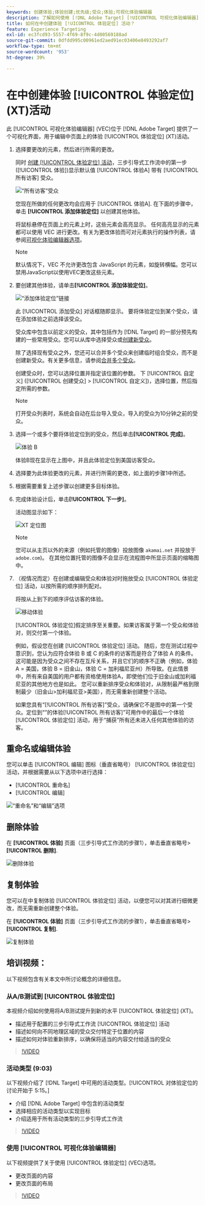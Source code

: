 ```yaml
---
keywords: 创建体验;体验创建;优先级;受众;体验;可视化体验编辑器
description: 了解如何使用 [!DNL Adobe Target] [!UICONTROL 可视化体验编辑器] (VEC)可在的页面上创建和编辑体验 [!UICONTROL 体验定位] (XT)活动。
title: 如何在中创建体验 [!UICONTROL 体验定位] 活动？
feature: Experience Targeting
exl-id: ec3fcd93-5557-4f69-8f9c-4d00569188ad
source-git-commit: 0dfdd995c00961ed2aed91ec03406e8493292af7
workflow-type: tm+mt
source-wordcount: '953'
ht-degree: 39%

---
```


# 在中创建体验 [!UICONTROL 体验定位] (XT)活动

此 [!UICONTROL 可视化体验编辑器] (VEC)位于 [!DNL Adobe Target] 提供了一个可视化界面，用于编辑中页面上的体验 [!UICONTROL 体验定位] (XT)活动。

1. 选择要更改的元素，然后进行所需的更改。

   同时 [创建 [!UICONTROL 体验定位] 活动](/help/main/c-activities/t-experience-target/t-xt-create/xt-create.md)，三步引导式工作流中的第一步([!UICONTROL 体验])显示默认值 [!UICONTROL 体验A] 带有 [!UICONTROL 所有访客] 受众。

   ![“所有访客”受众](/help/main/c-activities/t-experience-target/t-xt-create/assets/all-visitors.png)

   您现在所做的任何更改均会应用于 [!UICONTROL 体验A]. 在下面的步骤中，单击 **[!UICONTROL 添加体验定位]** 以创建其他体验。

   将鼠标悬停在页面上的元素上时，这些元素会高亮显示。 任何高亮显示的元素都可以使用 VEC 进行更改。有关为更改体验而可对元素执行的操作列表，请参阅[可视化体验编辑器选项](/help/main/c-experiences/c-visual-experience-composer/viztarget-options.md)。

   >[!NOTE]
   >
   >默认情况下，VEC 不允许更改包含 JavaScript 的元素，如旋转横幅。您可以禁用JavaScript以使用VEC更改这些元素。

1. 要创建其他体验，请单击&#x200B;**[!UICONTROL 添加体验定位]**。

   ![“添加体验定位”链接](/help/main/c-activities/t-experience-target/t-xt-create/assets/add-experience-targeting.png)

   此 [!UICONTROL 添加受众] 对话框随即显示。 要将体验定位到某个受众，请在添加体验之前选择该受众。

   受众库中包含以前定义的受众，其中包括作为 [!DNL Target] 的一部分预先构建的一些常用受众。您可以从库中选择受众或[创建新受众](/help/main/c-target/c-audiences/audiences.md#concept_65BE870D290E412D8BBF557EEA67C271)。

   除了选择现有受众之外，您还可以合并多个受众来创建临时组合受众，而不是创建新受众。有关更多信息，请参阅[合并多个受众](/help/main/c-target/combining-multiple-audiences.md#concept_A7386F1EA4394BD2AB72399C225981E5)。

   创建受众时，您可以选择位置并指定该位置的参数。 下 [!UICONTROL 自定义] ([!UICONTROL 创建受众] > [!UICONTROL 自定义])，选择位置，然后指定所需的参数。

   >[!NOTE]
   >
   >打开受众列表时，系统会自动在后台导入受众，导入的受众为10分钟之前的受众。

1. 选择一个或多个要将体验定位到的受众，然后单击&#x200B;**[!UICONTROL 完成]**。

   ![体验 B](/help/main/c-activities/t-experience-target/t-xt-create/assets/experience-b.png)

   体验B现在显示在上图中，并且此体验定位到美国访客受众。

1. 选择要为此体验更改的元素，并进行所需的更改，如上面的步骤1中所述。

1. 根据需要重复上述步骤以创建更多目标体验。

1. 完成体验设计后，单击&#x200B;**[!UICONTROL 下一步]**。

   活动图显示如下：

   ![XT 定位图](/help/main/c-activities/t-experience-target/t-xt-create/assets/xt_diagram-new.png)

   >[!NOTE]
   >
   >您可以从主页以外的来源（例如托管的图像）投放图像 `akamai.net` 并投放于 `adobe.com`)。 在其他位置托管的图像不会显示在流程图中所显示页面的缩略图中。

1. （视情况而定）在创建或编辑受众和体验对时拖放受众 [!UICONTROL 体验定位] 活动，以按所需的顺序排列配对。

   将按从上到下的顺序评估访客的体验。

   ![移动体验](/help/main/c-activities/t-experience-target/t-xt-create/assets/move_experiences-new.png)

   [!UICONTROL 体验定位]假定排序至关重要。如果访客属于第一个受众和体验对，则交付第一个体验。

   例如，假设您在创建 [!UICONTROL 体验定位] 活动。 随后，您在测试过程中意识到，您认为应符合体验 B 或 C 的条件的访客而是符合了体验 A 的条件。这可能是因为受众之间不存在互斥关系，并且它们的顺序不正确（例如，体验 A = 美国，体验 B = 旧金山，体验 C = 加利福尼亚州）所导致。在此情景中，所有来自美国的用户都有资格使用体验A，即使他们位于旧金山或加利福尼亚的其他地方也是如此。 您可以重新排序受众和体验对，从限制最严格到限制最少（旧金山>加利福尼亚>美国），而无需重新创建整个活动。

   如果您具有“[!UICONTROL 所有访客]”受众，请确保它不是图中的第一个受众。定位到“”的体验[!UICONTROL 所有访客]”可用作中的最后一个体验 [!UICONTROL 体验定位] 活动，用于“捕获”所有还未进入任何其他体验的访客。

## 重命名或编辑体验

您可以单击 [!UICONTROL 编辑] 图标（垂直省略号） [!UICONTROL 体验定位] 活动，并根据需要从以下选项中进行选择：

* [!UICONTROL 重命名]
* [!UICONTROL 编辑]

![“重命名”和“编辑”选项](/help/main/c-activities/t-experience-target/t-xt-create/assets/experience_edit-new.png)

## 删除体验

在 **[!UICONTROL 体验]** 页面（三步引导式工作流的步骤1），单击垂直省略号> **[!UICONTROL 删除]**.

![删除体验](/help/main/c-activities/t-experience-target/t-xt-create/assets/delete-experience.png)

## 复制体验

您可以在中复制体验 [!UICONTROL 体验定位] 活动，以便您可以对其进行细微更改，而无需重新创建整个体验。

在 **[!UICONTROL 体验]** 页面（三步引导式工作流的步骤1），单击垂直省略号> **[!UICONTROL 复制]**.

![复制体验](/help/main/c-activities/t-experience-target/t-xt-create/assets/duplicate_experience-new.png)

## 培训视频：

以下视频包含有关本文中所讨论概念的详细信息。

### 从A/B测试到 [!UICONTROL 体验定位]

本视频介绍如何使用将A/B测试提升到新的水平 [!UICONTROL 体验定位] (XT)。

* 描述用于配置的三步引导式工作流 [!UICONTROL 体验定位] 活动
* 描述如何向不同地理区域的受众交付特定于位置的内容
* 描述如何对体验重新排序，以确保将适当的内容交付给适当的受众

>[!VIDEO](https://video.tv.adobe.com/v/22418/)

### 活动类型 (9:03)

以下视频介绍了 [!DNL Target] 中可用的活动类型。[!UICONTROL 对体验定位的讨论开始于 5:15。]

* 介绍 [!DNL Adobe Target] 中包含的活动类型
* 选择相应的活动类型以实现目标
* 介绍适用于所有活动类型的三步引导式工作流

>[!VIDEO](https://video.tv.adobe.com/v/17386)

### 使用 [!UICONTROL 可视化体验编辑器]

以下视频提供了关于使用 [!UICONTROL 体验定位] (VEC)选项。

* 更改页面的内容
* 更改页面的布局

>[!VIDEO](https://video.tv.adobe.com/v/17399)
